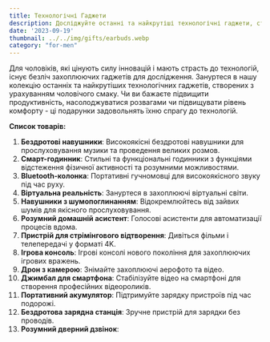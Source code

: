 ```yaml
---
title: Технологічні Гаджети
description: Досліджуйте останні та найкрутіші технологічні гаджети, створені з урахуванням інтересів чоловіків, які завжди слідкують за інноваціями.
date: '2023-09-19'
thumbnail: ../../img/gifts/earbuds.webp
category: "for-men"
---
```

Для чоловіків, які цінують силу інновацій і мають страсть до технологій, існує безліч захоплюючих гаджетів для дослідження. Зануртеся в нашу колекцію останніх та найкрутіших технологічних гаджетів, створених з урахуванням чоловічого смаку. Чи ви бажаєте підвищити продуктивність, насолоджуватися розвагами чи підвищувати рівень комфорту - ці подарунки задовольнять їхню спрагу до технологій.

**Список товарів:**
1. **Бездротові навушники**: Високоякісні бездротові навушники для прослуховування музики та проведення великих розмов.
2. **Смарт-годинник**: Стильні та функціональні годинники з функціями відстеження фізичної активності та розумними можливостями.
3. **Bluetooth-колонка**: Портативні гучномовці для високоякісного звуку під час руху.
4. **Віртуальна реальність**: Зануртеся в захоплюючі віртуальні світи.
5. **Навушники з шумопоглинанням**: Відокремлюйтесь від зайвих шумів для якісного прослуховування.
6. **Розумний домашній асистент**: Голосові асистенти для автоматизації процесів вдома.
7. **Пристрій для стрімінгового відтворення**: Дивіться фільми і телепередачі у форматі 4K.
8. **Ігрова консоль**: Ігрові консолі нового покоління для захоплюючих ігрових вражень.
9. **Дрон з камерою**: Знімайте захоплюючі аерофото та відео.
10. **Джимбал для смартфона**: Стабілізуйте відео на смартфоні для створення професійних відеороликів.
11. **Портативний акумулятор**: Підтримуйте зарядку пристроїв під час подорожі.
12. **Бездротова зарядна станція**: Зручне пристрій для зарядки без проводів.
13. **Розумний дверний дзвінок**:
